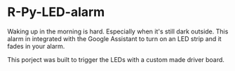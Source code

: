 # R-Py-LED-alarm
Waking up in the morning is hard. Especially when it's still dark outside.
This alarm in integrated with the Google Assistant to turn on an LED strip and it fades in your alarm.

This porject was built to trigger the LEDs with a custom made driver board.
